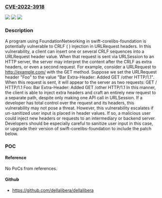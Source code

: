 ### [CVE-2022-3918](https://cve.mitre.org/cgi-bin/cvename.cgi?name=CVE-2022-3918)
![](https://img.shields.io/static/v1?label=Product&message=Swift%20Foundation&color=blue)
![](https://img.shields.io/static/v1?label=Version&message=unspecified%20&color=brightgreen)
![](https://img.shields.io/static/v1?label=Vulnerability&message=CWE%20113%3A%20Improper%20Neutralization%20of%20CRLF%20Sequences%20in%20HTTP%20Headers&color=brightgreen)

### Description

A program using FoundationNetworking in swift-corelibs-foundation is potentially vulnerable to CRLF ( ) injection in URLRequest headers. In this vulnerability, a client can insert one or several CRLF sequences into a URLRequest header value. When that request is sent via URLSession to an HTTP server, the server may interpret the content after the CRLF as extra headers, or even a second request. For example, consider a URLRequest to http://example.com/ with the GET method. Suppose we set the URLRequest header "Foo" to the value "Bar Extra-Header: Added GET /other HTTP/1.1". When this request is sent, it will appear to the server as two requests: GET / HTTP/1.1 Foo: Bar Extra-Header: Added GET /other HTTP/1.1 In this manner, the client is able to inject extra headers and craft an entirely new request to a separate path, despite only making one API call in URLSession. If a developer has total control over the request and its headers, this vulnerability may not pose a threat. However, this vulnerability escalates if un-sanitized user input is placed in header values. If so, a malicious user could inject new headers or requests to an intermediary or backend server. Developers should be especially careful to sanitize user input in this case, or upgrade their version of swift-corelibs-foundation to include the patch below.

### POC

#### Reference
No PoCs from references.

#### Github
- https://github.com/dellalibera/dellalibera

